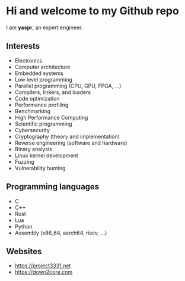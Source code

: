 # Hi and welcome to my Github repo

I am **yaspr**, an expert engineer. 

## Interests
  - Electronics
  - Computer architecture
  - Embedded systems 
  - Low level programming
  - Parallel programming (CPU, GPU, FPGA, ...)
  - Compilers, linkers, and loaders 
  - Code optimization
  - Performance profiling
  - Benchmarking
  - High Performance Computing
  - Scientific programming
  - Cybersecurity
  - Cryptography (theory and implementation)
  - Reverse engineering (software and hardware)
  - Binary analysis
  - Linux kernel development
  - Fuzzing
  - Vulnerability hunting

## Programming languages
  - C
  - C++
  - Rust
  - Lua
  - Python
  - Assembly (x86_64, aarch64, riscv, ...)
    
## Websites
  - https://project3331.net
  - https://down2core.com
